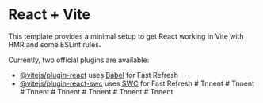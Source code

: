 # React + Vite

This template provides a minimal setup to get React working in Vite with HMR and some ESLint rules.

Currently, two official plugins are available:

- [@vitejs/plugin-react](https://github.com/vitejs/vite-plugin-react/blob/main/packages/plugin-react/README.md) uses [Babel](https://babeljs.io/) for Fast Refresh
- [@vitejs/plugin-react-swc](https://github.com/vitejs/vite-plugin-react-swc) uses [SWC](https://swc.rs/) for Fast Refresh
#   T n n e n t  
 #   T n n e n t  
 #   T n n e n t  
 #   T n n e n t  
 #   T n n e n t  
 #   T n n e n t  
 #   T n n e n t  
 